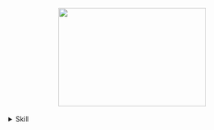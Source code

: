 <p align="center">
<img src="https://media.giphy.com/media/mCRJDo24UvJMA/giphy.gif" width="300" height="200" />
</p>

<details>
  <summary>Skill</summary>

<p style="display: inline-block;">
 <kbd>
    <img height="20" src="https://raw.githubusercontent.com/github/explore/80688e429a7d4ef2fca1e82350fe8e3517d3494d/topics/css/css.png">
    &nbsp;
    <img height="20" src="https://raw.githubusercontent.com/github/explore/80688e429a7d4ef2fca1e82350fe8e3517d3494d/topics/html/html.png">
    &nbsp;
    <img height="20" src="https://raw.githubusercontent.com/github/explore/80688e429a7d4ef2fca1e82350fe8e3517d3494d/topics/javascript/javascript.png">
    &nbsp;
    <img height="20" src="https://raw.githubusercontent.com/github/explore/80688e429a7d4ef2fca1e82350fe8e3517d3494d/topics/typescript/typescript.png">
    &nbsp;
    <img height="20" src="https://raw.githubusercontent.com/github/explore/80688e429a7d4ef2fca1e82350fe8e3517d3494d/topics/react/react.png">
    &nbsp;
    <img height="20" src="https://mobx.js.org/assets/mobx.png">
    &nbsp;
    <img height="20" src="https://mui.com/static/logo.svg">
    &nbsp;
    <img height="20" src="https://raw.githubusercontent.com/github/explore/80688e429a7d4ef2fca1e82350fe8e3517d3494d/topics/tailwind/tailwind.png">
    &nbsp;
    <img height="20" src="https://upload.wikimedia.org/wikipedia/commons/thumb/8/8e/Nextjs-logo.svg/120px-Nextjs-logo.svg.png?20190307203525">
    &nbsp;
    <img height="20" src="https://raw.githubusercontent.com/typeorm/typeorm/master/resources/logo_big.png">
    &nbsp;
    <img height="20" src="https://raw.githubusercontent.com/github/explore/80688e429a7d4ef2fca1e82350fe8e3517d3494d/topics/nodejs/nodejs.png">
    &nbsp;
    <img height="20" src="https://raw.githubusercontent.com/github/explore/80688e429a7d4ef2fca1e82350fe8e3517d3494d/topics/sql/sql.png">
    &nbsp;
    <img height="20" src="https://blog.golang.org/go-brand/Go-Logo/SVG/Go-Logo_Blue.svg">
    &nbsp;
    <img height="20" src="https://raw.githubusercontent.com/github/explore/80688e429a7d4ef2fca1e82350fe8e3517d3494d/topics/python/python.png">
    &nbsp;
    <img height="20" src="https://raw.githubusercontent.com/github/explore/80688e429a7d4ef2fca1e82350fe8e3517d3494d/topics/cpp/cpp.png">
    &nbsp;
  </kbd>
</details>

</p>
